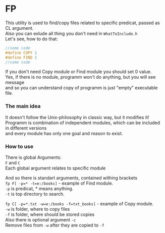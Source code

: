 # FP
This utility is used to find/copy files related to specific predicat, passed as CL argument.<br>
Also you can exlude all thing you don't need in ```WhatToInclude.h```<br>
Let's see, how to do that:<br>
```cpp
//some code
#define COPY 1
#define FIND 1
//some code
```
If you don't need Copy module or Find module you should set 0 value.<br>
Yes, if there is no module, programm won't do anything, but you will see message<br>
and so you can understand copy of programm is just "empty" executable file.<br>

### The main idea
It doesn't follow the Unix-philosophy in classic way, but it modifies it!<br>
Programm is combination of independent modules, which can be included in different versions<br>
and every module has only one goal and reason to exist.<br>

### How to use
There is global Arguments:<br>
```F``` and ```C```<br>
Each global argument relates to specific module<br>

And so there is standart arguments, contained withing brackets<br>
```fp F[ -p=* -t=e:/books]```                  - example of Find module.<br>
```-p``` is predicat, * means anything.<br>
```-t``` is top directory to search.<br>


```fp C[ -p=*.txt -w=e:/books -f=txt_books]``` - example of Copy module.<br>
```-w``` is folder, where to copy files<br>
```-f``` is folder, where should be stored copies<br>
Also there is optional argument ```-c ```<br>
Remove files from ```-w``` after they are copied to ```-f```<br>
